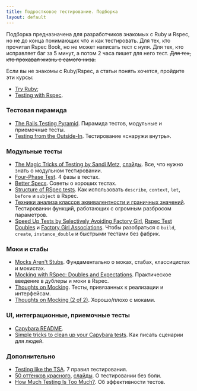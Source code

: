 ```yaml
---
title: Подростковое тестирование. Подборка
layout: default
---
```


Подборка предназначена для разработчиков знакомых с Ruby и Rspec, но не до конца понимающих что и как тестировать. Для тех, кто прочитал Rspec Book, но не может написать тест с нуля. Для тех, кто исправляет баг за 5 минут, а потом 2 часа пишет для него тест. <del>Для тех, кто прохавал жизнь с самого низа.</del>

Если вы не знакомы с Ruby/Rspec, а статьи понять хочется, пройдите эти курсы:

* [Try Ruby](https://www.codeschool.com/courses/try-ruby);
* [Testing with Rspec](https://www.codeschool.com/courses/testing-with-rspec).

### Тестовая пирамида

* [The Rails Testing Pyramid](http://blog.codeclimate.com/blog/2013/10/09/rails-testing-pyramid/). Пирамида тестов, модульные и приемочные тесты.
* [Testing from the Outside-In](https://robots.thoughtbot.com/testing-from-the-outsidein). Тестирование «снаружи внутрь».

### Модульные тесты

* [The Magic Tricks of Testing by Sandi Metz](http://www.youtube.com/watch?v=URSWYvyc42M), [слайды](https://speakerdeck.com/skmetz/magic-tricks-of-testing-railsconf). Все, что нужно знать о модульном тестировании.
* [Four-Phase Test](https://robots.thoughtbot.com/four-phase-test). 4 фазы в тестах.
* [Better Specs](http://betterspecs.org/). Советы о хороших тестах.
* [Structure of RSpec tests](http://jakegoulding.com/presentations/rspec-structure/). Как использовать `describe`, `context`, `let`, `before` и `subject` в Rspec.
* [Техники анализа классов эквивалентности и граничных значений](http://33testers.blogspot.ru/2013/07/blog-post_27.html). Тестировании функций, работающих с огромным разбросом параметров.
* [Speed Up Tests by Selectively Avoiding Factory Girl](https://robots.thoughtbot.com/speed-up-tests-by-selectively-avoiding-factory-girl), [Rspec Test Doubles](https://github.com/rspec/rspec-mocks#test-doubles) и [Factory Girl Associations](https://github.com/thoughtbot/factory_girl/blob/master/GETTING_STARTED.md#associations). Чтобы разобраться с `build`, `create`, `instance_double` и быстрыми тестами без фабрик.

### Моки и стабы

* [Mocks Aren't Stubs](http://martinfowler.com/articles/mocksArentStubs.html). Фундаментально о моках, стабах, классицистах и мокистах.
* [Mocking with RSpec: Doubles and Expectations](https://semaphoreci.com/community/tutorials/mocking-with-rspec-doubles-and-expectations). Практическое введение в дублеры и моки в Rspec.
* [Thoughts on Mocking](http://myronmars.to/n/dev-blog/2012/06/thoughts-on-mocking). Тесты, привязанных к реализации и интерфейсам.
* [Thoughts on Mocking (2 of 2)](http://blog.rubybestpractices.com/posts/gregory/052-issue-20-thoughts-on-mocking.html). Хорошо/плохо с моками.

### UI, интеграционные, приемочные тесты

* [Capybara README](https://github.com/jnicklas/capybara).
* [Simple tricks to clean up your Capybara tests](http://www.elabs.se/blog/51-simple-tricks-to-clean-up-your-capybara-tests). Как писать сценарии для людей.

### Дополнительно

* [Testing like the TSA](https://signalvnoise.com/posts/3159-testing-like-the-tsa). 7 правил тестирования.
* [50 оттенков красного](http://www.youtube.com/watch?v=ismsJYFKuGQ), [слайды](http://www.slideshare.net/ssuserfc4417/50-45546464). О тестировании без боли.
* [How Much Testing Is Too Much?](http://www.justinweiss.com/blog/2015/05/04/how-much-testing-is-too-much/). Об эффективности тестов.
